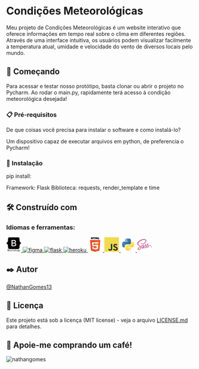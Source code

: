 # Condições Meteorológicas

Meu projeto de Condições Meteorológicas é um website interativo que oferece informações em tempo real sobre o clima em diferentes regiões. Através de uma interface intuitiva, os usuários podem visualizar facilmente a temperatura atual, umidade e velocidade do vento de diversos locais pelo mundo.

## 🚀 Começando

Para acessar e testar nosso protótipo, basta clonar ou abrir o projeto no Pycharm. Ao rodar o main.py, rapidamente terá acesso à condição meteorológica desejada!

### 📋 Pré-requisitos

De que coisas você precisa para instalar o software e como instalá-lo?

Um dispositivo capaz de executar arquivos em python, de preferencia o Pycharm!

### 🔧 Instalação

pip install:

Framework: Flask
Biblioteca: requests, render_template e time

## 🛠️ Construído com

<h3 align="left">Idiomas e ferramentas:</h3>
<p align="left"> <a href="https://getbootstrap.com" target="_blank" rel="noreferrer"> <img src="https://raw.githubusercontent.com/devicons/devicon/master/icons/bootstrap/bootstrap-plain-wordmark.svg" alt="bootstrap" width="40" height="40"/> </a> <a href="https://www.figma.com/" target="_blank" rel="noreferrer"> <img src="https://www.vectorlogo.zone/logos/figma/figma-icon.svg" alt="figma" width="40" height="40"/> </a> <a href="https://flask.palletsprojects.com/" target="_blank" rel="noreferrer"> <img src="https://www.vectorlogo.zone/logos/pocoo_flask/pocoo_flask-icon.svg" alt="flask" width="40" height="40"/> </a> <a href="https://heroku.com" target="_blank" rel="noreferrer"> <img src="https://www.vectorlogo.zone/logos/heroku/heroku-icon.svg" alt="heroku" width="40" height="40"/> </a> <a href="https://www.w3.org/html/" target="_blank" rel="noreferrer"> <img src="https://raw.githubusercontent.com/devicons/devicon/master/icons/html5/html5-original-wordmark.svg" alt="html5" width="40" height="40"/> </a> <a href="https://developer.mozilla.org/en-US/docs/Web/JavaScript" target="_blank" rel="noreferrer"> <img src="https://raw.githubusercontent.com/devicons/devicon/master/icons/javascript/javascript-original.svg" alt="javascript" width="40" height="40"/> </a> <a href="https://www.python.org" target="_blank" rel="noreferrer"> <img src="https://raw.githubusercontent.com/devicons/devicon/master/icons/python/python-original.svg" alt="python" width="40" height="40"/> </a> <a href="https://sass-lang.com" target="_blank" rel="noreferrer"> <img src="https://raw.githubusercontent.com/devicons/devicon/master/icons/sass/sass-original.svg" alt="sass" width="40" height="40"/> </a> </p>

## ✒️ Autor

[@NathanGomes13 ](https://nathan-gomes.netlify.app/)


## 📄 Licença

Este projeto está sob a licença (MIT license) - veja o arquivo [LICENSE.md](https://github.com/NathanGomes13/Condicoes_Meteorologicas/blob/main/LICENSE) para detalhes.

## 🎁 Apoie-me comprando um café!

<p><a href="https://www.buymeacoffee.com/nathangomes"> <img align="left" src="https://cdn.buymeacoffee.com/buttons/v2/default-yellow.png" height="50" width="210" alt="nathangomes" /></a></p><br><br>
